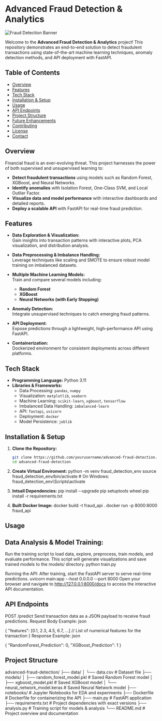 # Advanced Fraud Detection & Analytics

![Fraud Detection Banner](https://via.placeholder.com/1200x300?text=Advanced+Fraud+Detection+%26+Analytics)

Welcome to the **Advanced Fraud Detection & Analytics** project! This repository demonstrates an end-to-end solution to detect fraudulent transactions using state-of-the-art machine learning techniques, anomaly detection methods, and API deployment with FastAPI.

## Table of Contents

- [Overview](#overview)
- [Features](#features)
- [Tech Stack](#tech-stack)
- [Installation & Setup](#installation--setup)
- [Usage](#usage)
- [API Endpoints](#api-endpoints)
- [Project Structure](#project-structure)
- [Future Enhancements](#future-enhancements)
- [Contributing](#contributing)
- [License](#license)
- [Contact](#contact)

## Overview

Financial fraud is an ever-evolving threat. This project harnesses the power of both supervised and unsupervised learning to:
- **Detect fraudulent transactions** using models such as Random Forest, XGBoost, and Neural Networks.
- **Identify anomalies** with Isolation Forest, One-Class SVM, and Local Outlier Factor.
- **Visualize data and model performance** with interactive dashboards and detailed reports.
- **Deploy a scalable API** with FastAPI for real-time fraud prediction.

## Features

- **Data Exploration & Visualization:**  
  Gain insights into transaction patterns with interactive plots, PCA visualization, and distribution analysis.
  
- **Data Preprocessing & Imbalance Handling:**  
  Leverage techniques like scaling and SMOTE to ensure robust model training on imbalanced datasets.
  
- **Multiple Machine Learning Models:**  
  Train and compare several models including:
  - **Random Forest**
  - **XGBoost**
  - **Neural Networks (with Early Stopping)**
  
- **Anomaly Detection:**  
  Integrate unsupervised techniques to catch emerging fraud patterns.
  
- **API Deployment:**  
  Expose predictions through a lightweight, high-performance API using FastAPI.
  
- **Containerization:**  
  Dockerized environment for consistent deployments across different platforms.

## Tech Stack

- **Programming Language:** Python 3.11
- **Libraries & Frameworks:**  
  - Data Processing: `pandas`, `numpy`
  - Visualization: `matplotlib`, `seaborn`
  - Machine Learning: `scikit-learn`, `xgboost`, `tensorflow`
  - Imbalanced Data Handling: `imbalanced-learn`
  - API: `fastapi`, `uvicorn`
  - Deployment: `docker`
  - Model Persistence: `joblib`
  
## Installation & Setup

1. **Clone the Repository:**

   ```bash
   git clone https://github.com/yourusername/advanced-fraud-detection.git
   cd advanced-fraud-detection
2. **Create Virtual Enviroment:**
    python -m venv fraud_detection_env
    source fraud_detection_env/bin/activate  # On Windows: fraud_detection_env\Scripts\activate
3. **Intsall Dependencies:**
    pip install --upgrade pip setuptools wheel
    pip install -r requirements.txt
4. **Built Docker Image:**
    docker build -t fraud_api .
    docker run -p 8000:8000 fraud_api
## Usage
## Data Analysis & Model Training:
Run the training script to load data, explore, preprocess, train models, and evaluate performance. This script will generate visualizations and save trained models to the models/ directory.
  python train.py

Running the API:
After training, start the FastAPI server to serve real-time predictions.
  uvicorn main:app --host 0.0.0.0 --port 8000
Open your browser and navigate to http://127.0.0.1:8000/docs to access the interactive API documentation.

## API Endpoints
POST /predict
Send transaction data as a JSON payload to receive fraud predictions.
Request Body Example:
json

{
  "features": [0.1, 2.3, 4.5, 6.7, ...]  // List of numerical features for the transaction
}
Response Example:
json

{
  "RandomForest_Prediction": 0,
  "XGBoost_Prediction": 1
}

## Project Structure
advanced-fraud-detection/
├── data/
│   └── data.csv                 # Dataset file
├── models/
│   ├── random_forest_model.pkl  # Saved Random Forest model
│   ├── xgboost_model.pkl        # Saved XGBoost model
│   └── neural_network_model.keras  # Saved Neural Network model
├── notebooks/                   # Jupyter Notebooks for EDA and experiments
├── Dockerfile                   # Dockerfile for containerizing the API
├── main.py                      # FastAPI application
├── requirements.txt             # Project dependencies with exact versions
├── analysis.py                     # Training script for models & analysis
└── README.md                    # Project overview and documentation
